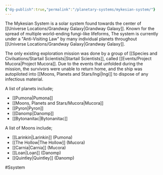 ```yaml
---
{"dg-publish":true,"permalink":"/planetary-systems/mykesian-system/"}
---
```


The Mykesian System is a solar system found towards the center of [[Universe Locations/Grandway Galaxy\|Grandway Galaxy]]. Known for the spread of multiple world-ending fungi-like lifeforms, The system is currently under a "Anti-Visiting Law" by many individual planets throughout [[Universe Locations/Grandway Galaxy\|Grandway Galaxy]].

The only existing exploration mission was done by a group of [[Species and Civilsations/Startail Scientists\|Startail Scientists]], called [[Events/Project Mucora\|Project Mucora]]. Due to the events that unfolded during the mission, the survivors were unable to return home, and the ship was autopiloted into [[Moons, Planets and Stars/Ingi\|Ingi]] to dispose of any infectious material.

A list of planets include;

- [[Pumona\|Pumona]]
- [[Moons, Planets and Stars/Mucora\|Mucora]]
- [[Pyron\|Pyron]]
- [[Danomp\|Danomp]]
- [[Bytonanitac\|Bytonanitac]]

A list of Moons include;

- [[Larinkin\|Larinkin]] (Pumona)
- [[The Hollow\|The Hollow]] (Mucora)
- [[Carnia\|Carnia]] (Mucora)
- [[Loan\|Loan]] (Danomp)
- [[Quintley\|Quintley]] (Danomp)


#Ssystem 